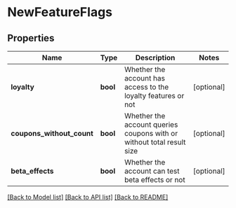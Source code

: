 # NewFeatureFlags

## Properties
Name | Type | Description | Notes
------------ | ------------- | ------------- | -------------
**loyalty** | **bool** | Whether the account has access to the loyalty features or not | [optional] 
**coupons_without_count** | **bool** | Whether the account queries coupons with or without total result size | [optional] 
**beta_effects** | **bool** | Whether the account can test beta effects or not | [optional] 

[[Back to Model list]](../README.md#documentation-for-models) [[Back to API list]](../README.md#documentation-for-api-endpoints) [[Back to README]](../README.md)


